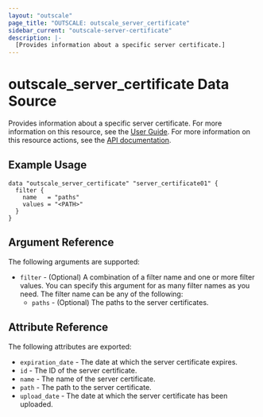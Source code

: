 ```yaml
---
layout: "outscale"
page_title: "OUTSCALE: outscale_server_certificate"
sidebar_current: "outscale-server-certificate"
description: |-
  [Provides information about a specific server certificate.]
---
```


# outscale_server_certificate Data Source

Provides information about a specific server certificate.
For more information on this resource, see the [User Guide](https://wiki.outscale.net/display/EN/About+Server+Certificates+in+EIM).
For more information on this resource actions, see the [API documentation](https://docs.outscale.com/api#3ds-outscale-api-servercertificate).

## Example Usage

```hcl
data "outscale_server_certificate" "server_certificate01" {
  filter {
    name   = "paths"
    values = "<PATH>"
  }
}
```

## Argument Reference

The following arguments are supported:

* `filter` - (Optional) A combination of a filter name and one or more filter values. You can specify this argument for as many filter names as you need. The filter name can be any of the following:
    * `paths` - (Optional) The paths to the server certificates.

## Attribute Reference

The following attributes are exported:

* `expiration_date` - The date at which the server certificate expires.
* `id` - The ID of the server certificate.
* `name` - The name of the server certificate.
* `path` - The path to the server certificate.
* `upload_date` - The date at which the server certificate has been uploaded.
